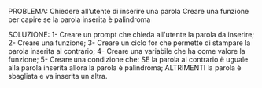 PROBLEMA: Chiedere all’utente di inserire una parola Creare una funzione per capire se la parola inserita è palindroma

SOLUZIONE: 
1- Creare un prompt che chieda all'utente la parola da inserire;
2- Creare una funzione;
3- Creare un ciclo for che permette di stampare la parola inserita al contrario;
4- Creare una variabile che ha come valore la funzione;
5- Creare una condizione che:
    SE la parola al contrario è uguale alla parola inserita allora la parola è palindroma;
    ALTRIMENTI la parola è sbagliata e va inserita un altra.